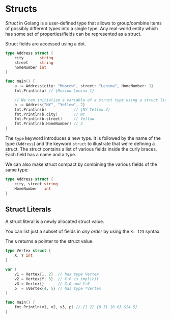# Structs

*Struct* in Golang is a user-defined type that allows to group/combine items of possibly different types into a single type. 
Any real-world entity which has some set of properties/fields can be represented as a struct. 

Struct fields are accessed using a dot.

```go
type Address struct {
	city       string
	street     string
	homeNumber int
}

func main() {
	a := Address{city: "Moscow", street: "Lenina", HomeNumber: 1}
	fmt.Println(a) // {Moscow Lenina 1}

	// We can initialize a variable of a struct type using a struct literal
	b := Address{"NY", "Yellow", 2}
	fmt.Println(b)            // {NY Yellow 2}
	fmt.Println(b.city)       // NY
	fmt.Println(b.street)     // Yellow
	fmt.Println(b.HomeNumber) // 2
}
```
The `type` keyword introduces a new type. 
It is followed by the name of the type (`Address`) and the keyword `struct` to illustrate that we’re defining a struct. 
The struct contains a list of various fields inside the curly braces. Each field has a name and a type.

We can also make struct compact by combining the various fields of the same type:

```go
type Address struct {
	city, street string
	HomeNumber   int
}
```

## Struct Literals

A struct literal is a newly allocated struct value.

You can list just a subset of fields in *any order* by using the `X: 123` syntax.

The `&` returns a pointer to the struct value.

```go
type Vertex struct {
	X, Y int
}

var (
	v1 = Vertex{1, 2}  // has type Vertex
	v2 = Vertex{Y: 3}  // X:0 is implicit
	v3 = Vertex{}      // X:0 and Y:0
	p  = &Vertex{4, 5} // has type *Vertex
)

func main() {
	fmt.Println(v1, v2, v3, p) // {1 2} {0 3} {0 0} &{4 5}
}
```
